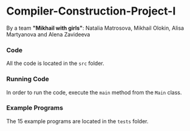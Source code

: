 # Compiler-Construction-Project-I
By a team **"Mikhail with girls"**: Natalia Matrosova, Mikhail Olokin, Alisa Martyanova and Alena Zavideeva 

### Code
All the code is located in the `src` folder.

### Running Code
In order to run the code, execute the `main` method from the `Main` class.

### Example Programs
The 15 example programs are located in the `tests` folder.
